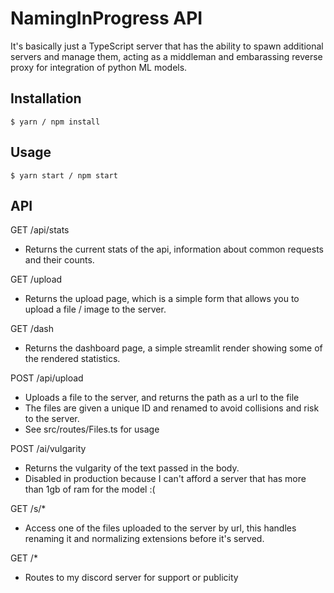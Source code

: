 # NamingInProgress API
It's basically just a TypeScript server that has the ability to spawn additional servers and manage them, acting as a middleman and embarassing reverse proxy for integration of python ML models.

## Installation
``$ yarn / npm install``
## Usage
``$ yarn start / npm start``

## API
GET /api/stats
 - Returns the current stats of the api, information about common requests and their counts.

GET /upload
 - Returns the upload page, which is a simple form that allows you to upload a file / image to the server.

GET /dash
 - Returns the dashboard page, a simple streamlit render showing some of the rendered statistics.

POST /api/upload
 - Uploads a file to the server, and returns the path as a url to the file
 - The files are given a unique ID and renamed to avoid collisions and risk to the server.
 - See src/routes/Files.ts for usage

POST /ai/vulgarity
 - Returns the vulgarity of the text passed in the body.
 - Disabled in production because I can't afford a server that has more than 1gb of ram for the model :(

GET /s/*
 - Access one of the files uploaded to the server by url, this handles renaming it and normalizing extensions before it's served.

GET /*
 - Routes to my discord server for support or publicity
